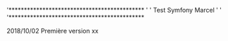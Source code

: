 '********************************************
'
' Test Symfony Marcel
'
'
'********************************************

2018/10/02 Première version
xx
